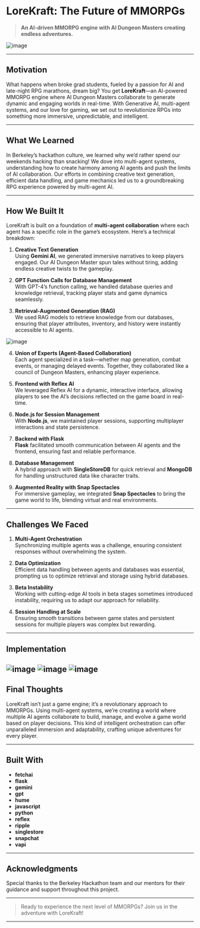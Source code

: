 # LoreKraft: The Future of MMORPGs
> **An AI-driven MMORPG engine with AI Dungeon Masters creating endless adventures.**


![image](https://github.com/user-attachments/assets/35e6f7d7-b5a7-4eab-84fe-7db6f5a8935f)

---

## Motivation
What happens when broke grad students, fueled by a passion for AI and late-night RPG marathons, dream big? You get **LoreKraft**—an AI-powered MMORPG engine where AI Dungeon Masters collaborate to generate dynamic and engaging worlds in real-time. With Generative AI, multi-agent systems, and our love for gaming, we set out to revolutionize RPGs into something more immersive, unpredictable, and intelligent.


---

## What We Learned
In Berkeley’s hackathon culture, we learned why we’d rather spend our weekends hacking than snacking! We dove into multi-agent systems, understanding how to create harmony among AI agents and push the limits of AI collaboration. Our efforts in combining creative text generation, efficient data handling, and game mechanics led us to a groundbreaking RPG experience powered by multi-agent AI.


---

## How We Built It

LoreKraft is built on a foundation of **multi-agent collaboration** where each agent has a specific role in the game’s ecosystem. Here’s a technical breakdown:

1. **Creative Text Generation**  
   Using **Gemini AI**, we generated immersive narratives to keep players engaged. Our AI Dungeon Master spun tales without tiring, adding endless creative twists to the gameplay.

2. **GPT Function Calls for Database Management**  
   With GPT-4’s function calling, we handled database queries and knowledge retrieval, tracking player stats and game dynamics seamlessly.

3. **Retrieval-Augmented Generation (RAG)**  
   We used RAG models to retrieve knowledge from our databases, ensuring that player attributes, inventory, and history were instantly accessible to AI agents.

![image](https://github.com/user-attachments/assets/00ce1047-8a8c-4b16-a2c1-76283791991b)

4. **Union of Experts (Agent-Based Collaboration)**  
   Each agent specialized in a task—whether map generation, combat events, or managing delayed events. Together, they collaborated like a council of Dungeon Masters, enhancing player experience.

5. **Frontend with Reflex AI**  
   We leveraged Reflex AI for a dynamic, interactive interface, allowing players to see the AI’s decisions reflected on the game board in real-time.

6. **Node.js for Session Management**  
   With **Node.js**, we maintained player sessions, supporting multiplayer interactions and state persistence.

7. **Backend with Flask**  
   **Flask** facilitated smooth communication between AI agents and the frontend, ensuring fast and reliable performance.

8. **Database Management**  
   A hybrid approach with **SingleStoreDB** for quick retrieval and **MongoDB** for handling unstructured data like character traits.

9. **Augmented Reality with Snap Spectacles**  
   For immersive gameplay, we integrated **Snap Spectacles** to bring the game world to life, blending virtual and real environments.


---

## Challenges We Faced

1. **Multi-Agent Orchestration**  
   Synchronizing multiple agents was a challenge, ensuring consistent responses without overwhelming the system.

2. **Data Optimization**  
   Efficient data handling between agents and databases was essential, prompting us to optimize retrieval and storage using hybrid databases.

3. **Beta Instability**  
   Working with cutting-edge AI tools in beta stages sometimes introduced instability, requiring us to adapt our approach for reliability.

4. **Session Handling at Scale**  
   Ensuring smooth transitions between game states and persistent sessions for multiple players was complex but rewarding.


---
## Implementation
![image](https://github.com/user-attachments/assets/1390c700-ac4b-4a63-9f4c-ba52695f3e4c)
![image](https://github.com/user-attachments/assets/17759a29-57ee-4786-92de-2001e597660b)
![image](https://github.com/user-attachments/assets/ad89b160-1a4e-4eba-95fe-d80b9313eca1)
---

## Final Thoughts
LoreKraft isn’t just a game engine; it’s a revolutionary approach to MMORPGs. Using multi-agent systems, we’re creating a world where multiple AI agents collaborate to build, manage, and evolve a game world based on player decisions. This kind of intelligent orchestration can offer unparalleled immersion and adaptability, crafting unique adventures for every player.


---

## Built With
- **fetchai**
- **flask**
- **gemini**
- **gpt**
- **hume**
- **javascript**
- **python**
- **reflex**
- **ripple**
- **singlestore**
- **snapchat**
- **vapi**

---

## Acknowledgments
Special thanks to the Berkeley Hackathon team and our mentors for their guidance and support throughout this project.

---

> Ready to experience the next level of MMORPGs? Join us in the adventure with LoreKraft!

---

